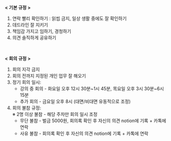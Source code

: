 **< 기본 규정 >**
1. 연락 빨리 확인하기 : 읽씹 금지, 일상 생활 중에도 잘 확인하기
2. 데드라인 잘 지키기
3. 책임감 가지고 임하기, 경청하기
4. 의견 솔직하게 공유하기
</br>

**< 회의 규정 >**
1. 회의 지각 금지
2. 회의 전까지 지정된 개인 업무 잘 해오기
3. 정기 회의 일시:<br>
     - 강의 중 회의 - 화요일 오후 12시 30분\~1시 45분, 목요일 오후 3시 30분\~6시 15분<br>
     - 추가 회의 - 금요일 오후 8시 (대면/비대면 유동적으로 조정)
5. 회의 불참 규정:<br>
     ※ 2명 이상 불참 - 해당 주차만 회의 일시 조정
     - 무단 불참 - 벌금 5000원, 회의록 확인 후 자신의 의견 notion에 기록 + 카톡에 연락<br>
     - 사유 불참 - 회의록 확인 후 자신의 의견 notion에 기록 + 카톡에 연락<br>
     
